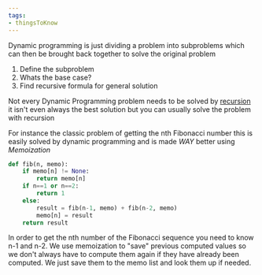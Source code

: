 ```yaml
---
tags:
- thingsToKnow
---
```


Dynamic programming is just dividing a problem into subproblems which can then be brought back together to solve the original problem

1. Define the subproblem
1. Whats the base case?
1. Find recursive formula for general solution

Not every Dynamic Programming problem needs to be solved by [recursion](Recursion.md) it isn't even always the best solution but you can usually solve the problem with recursion

For instance the classic problem of getting the nth Fibonacci number this is easily solved by dynamic programming and is made *WAY* better using *Memoization*

````Python
def fib(n, memo):
	if memo[n] != None:
		return memo[n]
	if n==1 or n==2:
		return 1
	else:
		result = fib(n-1, memo) + fib(n-2, memo)
		memo[n] = result
	return result
````

In order to get the nth number of the Fibonacci sequence you need to know n-1 and n-2. We use memoization to "save" previous computed values so we don't always have to compute them again if they have already been computed. We just save them to the memo list and look them up if needed.
